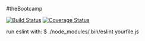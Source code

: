 #theBootcamp

[![Build Status](https://travis-ci.com/tolumide-ng/theBootcamp.svg?branch=develop)](https://travis-ci.com/tolumide-ng/theBootcamp)  [![Coverage Status](https://coveralls.io/repos/github/tolumide-ng/theBootcamp/badge.svg?branch=master)](https://coveralls.io/github/tolumide-ng/theBootcamp?branch=master)




run eslint with: $ ./node_modules/.bin/eslint yourfile.js